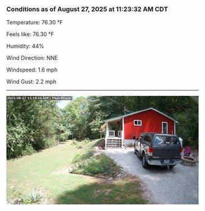 ### Conditions as of August 27, 2025 at 11:23:32 AM CDT 

Temperature: 76.30 &deg;F

Feels like: 76.30 &deg;F

Humidity: 44%

Wind Direction: NNE

Windspeed: 1.6 mph

Wind Gust: 2.2 mph

---

<img src="./images/latest.jpeg"/>

